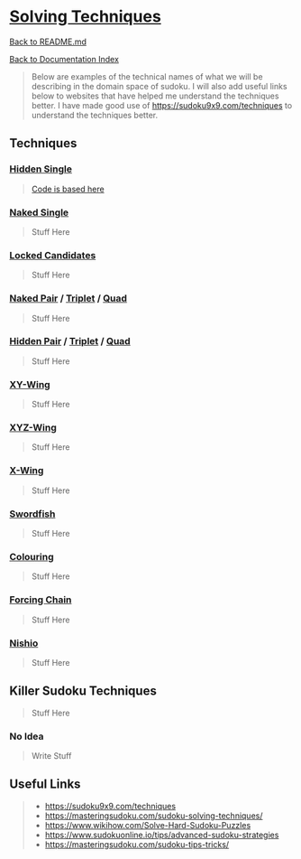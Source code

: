 # [Solving Techniques](https://en.wikipedia.org/wiki/Glossary_of_Sudoku)

[Back to README.md](../README.md)

[Back to Documentation Index](./Index.md)

> Below are examples of the technical names of what we will be describing in the domain space of sudoku.
> I will also add useful links below to websites that have helped me understand the techniques better.
> I have made good use of https://sudoku9x9.com/techniques to understand the techniques better.

## Techniques

### [Hidden Single][1]
> [Code is based here](../sudoku-solver/src/main/kotlin/org/ash/french/killer/sudoko/solvers/implementation/HiddenSingle.kt)

### [Naked Single][2]
> Stuff Here

### [Locked Candidates][3]
> Stuff Here

### [Naked Pair][4] / [Triplet][13] / [Quad][14]
> Stuff Here

### [Hidden Pair][5] / [Triplet][15] / [Quad][16]
> Stuff Here

### [XY-Wing][6]
> Stuff Here

### [XYZ-Wing][7]
> Stuff Here

### [X-Wing][8]
> Stuff Here

### [Swordfish][9]
> Stuff Here

### [Colouring][10]
> Stuff Here

### [Forcing Chain][11]
> Stuff Here

### [Nishio][12]
> Stuff Here

## Killer Sudoku Techniques
> Stuff Here

### No Idea
> Write Stuff

## Useful Links

> * https://sudoku9x9.com/techniques
> * https://masteringsudoku.com/sudoku-solving-techniques/
> * https://www.wikihow.com/Solve-Hard-Sudoku-Puzzles
> * https://www.sudokuonline.io/tips/advanced-sudoku-strategies
> * https://masteringsudoku.com/sudoku-tips-tricks/

[1]: https://sudoku9x9.com/techniques/hiddensingle/
[2]: https://sudoku9x9.com/techniques/nakedsingle/
[3]: https://sudoku9x9.com/techniques/lockedcandidates/
[4]: https://sudoku9x9.com/techniques/nakedpair
[5]: https://sudoku9x9.com/techniques/hiddenpair/   
[6]: https://sudoku9x9.com/techniques/xywing/
[7]: https://sudoku9x9.com/techniques/xyzwing/
[8]: https://sudoku9x9.com/techniques/xwing/
[9]: https://sudoku9x9.com/techniques/swordfish/
[10]: https://sudoku9x9.com/techniques/coloring/
[11]: https://sudoku9x9.com/techniques/forcingchain/
[12]: https://sudoku9x9.com/techniques/nishio/
[13]: https://sudoku9x9.com/techniques/nakedtriplet/
[14]: https://sudoku9x9.com/techniques/nakedquad/
[15]: https://sudoku9x9.com/techniques/hiddentriplet/
[16]: https://sudoku9x9.com/techniques/hiddenquad/
